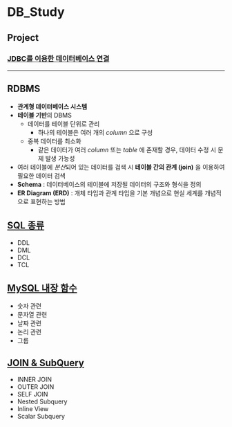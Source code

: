 # DB_Study

## Project
### [JDBC를 이용한 데이터베이스 연결](https://github.com/ljiwoo59/HappyHouse_DB)

---

## RDBMS
* **관계형 데이터베이스 시스템**
* **테이블 기반**의 DBMS
  * 데이터를 테이블 단위로 관리
    * 하나의 테이블은 여러 개의 *column* 으로 구성
  * 중복 데이터를 최소화
    * 같은 데이터가 여러 *column* 또는 *table* 에 존재할 경우, 데이터 수정 시 문제 발생 가능성
* 여러 테이블에 *분산*되어 있는 데이터를 검색 시 **테이블 간의 관계 (join)** 을 이용하여 필요한 데이터 검색
* **Schema** : 데이터베이스의 테이블에 저장될 데이터의 구조와 형식을 정의
* **ER Diagram (ERD)** : 개체 타입과 관계 타입을 기본 개념으로 현실 세계를 개념적으로 표현하는 방법

## [SQL 종류](https://github.com/ljiwoo59/DB_Study/tree/master/SQL_Basics)
* DDL
* DML
* DCL
* TCL

## [MySQL 내장 함수](https://github.com/ljiwoo59/DB_Study/tree/master/MYSQL_Functions)
* 숫자 관련
* 문자열 관련
* 날짜 관련
* 논리 관련
* 그룹 

## [JOIN & SubQuery](https://github.com/ljiwoo59/DB_Study/tree/master/Join_SubQuery)
* INNER JOIN
* OUTER JOIN
* SELF JOIN
* Nested Subquery
* Inline View
* Scalar Subquery
